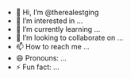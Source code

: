 - 👋 Hi, I’m @therealestging
- 👀 I’m interested in ...
- 🌱 I’m currently learning ...
- 💞️ I’m looking to collaborate on ...
- 📫 How to reach me ...
- 😄 Pronouns: ...
- ⚡ Fun fact: ...

<!---
therealestging/therealestging is a ✨ special ✨ repository because its `README.md` (this file) appears on your GitHub profile.
You can click the Preview link to take a look at your changes.
--->
